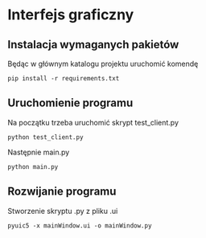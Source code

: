 # Interfejs graficzny

## Instalacja wymaganych pakietów
Będąc w głównym katalogu projektu uruchomić komendę

    pip install -r requirements.txt

## Uruchomienie programu
Na początku trzeba uruchomić skrypt test_client.py

    python test_client.py

Następnie main.py

    python main.py

## Rozwijanie programu
Stworzenie skryptu .py z pliku .ui

    pyuic5 -x mainWindow.ui -o mainWindow.py